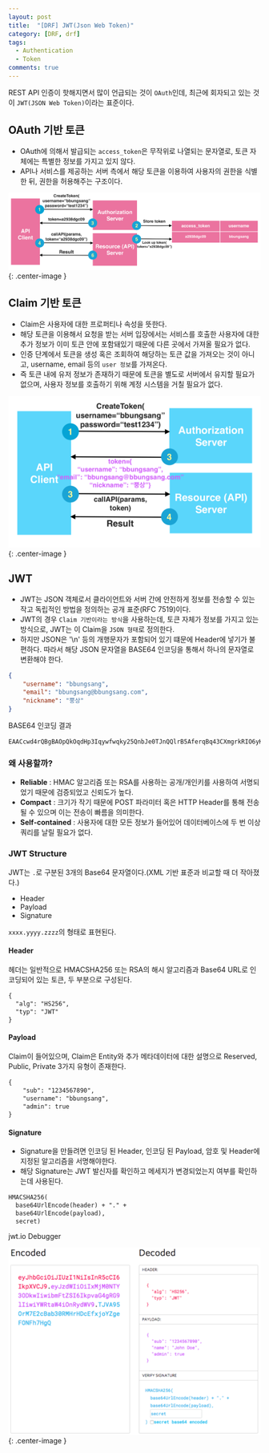 ```yaml
---
layout: post
title:  "[DRF] JWT(Json Web Token)"
category: [DRF, drf]
tags:
  - Authentication
  - Token
comments: true
---
```


REST API 인증이 핫해지면서 많이 언급되는 것이 `OAuth`인데, 최근에 회자되고 있는 것이 `JWT(JSON Web Token)`이라는 표준이다.

## OAuth 기반 토큰
- OAuth에 의해서 발급되는 `access_token`은 무작위로 나열되는 문자열로, 토큰 자체에는 특별한 정보를 가지고 있지 않다.
- API나 서비스를 제공하는 서버 측에서 해당 토큰을 이용하여 사용자의 권한을 식별한 뒤, 권한을 허용해주는 구조이다.

![](/assets/oauth-token.png){: .center-image }

## Claim 기반 토큰
- Claim은 사용자에 대한 프로퍼티나 속성을 뜻한다.
- 해당 토큰을 이용해서 요청을 받는 서버 입장에서는 서비스를 호출한 사용자에 대한 추가 정보가 이미 토큰 안에 포함돼있기 때문에 다른 곳에서 가져올 필요가 없다.
- 인증 단계에서 토큰을 생성 혹은 조회하여 해당하는 토큰 값을 가져오는 것이 아니고, username, email 등의 `user 정보`를 가져온다.
- 즉 토큰 내에 유저 정보가 존재하기 때문에 토큰을 별도로 서버에서 유지할 필요가 없으며, 사용자 정보를 호출하기 위해 계정 시스템을 거칠 필요가 없다.

![](/assets/claim-token.png){: .center-image }

## JWT
- JWT는 JSON 객체로서 클라이언트와 서버 간에 안전하게 정보를 전송할 수 있는 작고 독립적인 방법을 정의하는 공개 표준(RFC 7519)이다.
- JWT의 경우 `Claim 기반이라는 방식`을 사용하는데, 토큰 자체가 정보를 가지고 있는 방식으로, JWT는 이 Claim을 `JSON 형태`로 정의한다.
- 하지만 JSON은 '\n' 등의 개행문자가 포함되어 있기 떄문에 Header에 넣기가 불편하다. 따라서 해당 JSON 문자열을 BASE64 인코딩을 통해서 하나의 문자열로 변환해야 한다.

```json
{
	"username": "bbungsang",
	"email": "bbungsang@bbungsang.com",
	"nickname": "뿡상"
}
```

BASE64 인코딩 결과

```docker
EAACcwd4rQBgBAOpQkOqdHp3Iqywfwqky25QnbJe0TJnQQlrB5AferqBq43CXmgrkRIO6yK22DHckc7G3WHUqGSZC9
```

### 왜 사용할까?

- **Reliable** : HMAC 알고리즘 또는 RSA를 사용하는 공개/개인키를 사용하여 서명되었기 때문에 검증되었고 신뢰도가 높다.
- **Compact** : 크기가 작기 때문에 POST 파라미터 혹은 HTTP Header를 통해 전송될 수 있으며 이는 전송이 빠름을 의미한다.
- **Self-contained** : 사용자에 대한 모든 정보가 들어있어 데이터베이스에 두 번 이상 쿼리를 날릴 필요가 없다.

### JWT Structure
JWT는 `.`로 구분된 3개의 Base64 문자열이다.(XML 기반 표준과 비교할 때 더 작아졌다.)

- Header
- Payload
- Signature

`xxxx.yyyy.zzzz`의 형태로 표현된다.

#### Header
헤더는 일반적으로 HMACSHA256 또는 RSA의 해시 알고리즘과 Base64 URL로 인코딩되어 있는 토큰, 두 부분으로 구성된다.

```
{
  "alg": "HS256",
  "typ": "JWT"
}
``` 

#### Payload
Claim이 들어있으며, Claim은 Entity와 추가 메타데이터에 대한 설명으로 Reserved, Public, Private 3가지 유형이 존재한다.

```
{
	"sub": "1234567890",
	"username": "bbungsang",
	"admin": true
}
```

#### Signature
- Signature을 만들려면 인코딩 된 Header, 인코딩 된 Payload, 암호 및 Header에 지정된 알고리즘을 서명해야한다.
- 해당 Signature는 JWT 발신자를 확인하고 메세지가 변경되었는지 여부를 확인하는데 사용된다.

```
HMACSHA256(
  base64UrlEncode(header) + "." +
  base64UrlEncode(payload),
  secret)
```

jwt.io Debugger

![](/assets/jwt-example.png){: .center-image }

